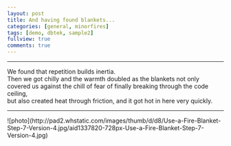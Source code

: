 ```yaml
---
layout: post
title: And having found blankets...
categories: [general, minorfires]
tags: [demo, dbtek, sample2]
fullview: true
comments: true
---
```

<hr/>
We found that repetition builds inertia. <br>
Then we got chilly and the warmth doubled as the blankets not only covered us against the chill of fear of finally breaking through the code ceiling,<br>
but also created heat through friction, and it got hot in here very quickly.
<hr/>
![photo](http://pad2.whstatic.com/images/thumb/d/d8/Use-a-Fire-Blanket-Step-7-Version-4.jpg/aid1337820-728px-Use-a-Fire-Blanket-Step-7-Version-4.jpg)